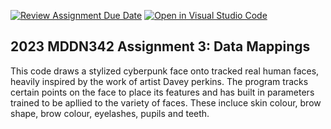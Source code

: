 [![Review Assignment Due Date](https://classroom.github.com/assets/deadline-readme-button-24ddc0f5d75046c5622901739e7c5dd533143b0c8e959d652212380cedb1ea36.svg)](https://classroom.github.com/a/wBh5q70M)
[![Open in Visual Studio Code](https://classroom.github.com/assets/open-in-vscode-718a45dd9cf7e7f842a935f5ebbe5719a5e09af4491e668f4dbf3b35d5cca122.svg)](https://classroom.github.com/online_ide?assignment_repo_id=11103517&assignment_repo_type=AssignmentRepo)
## 2023 MDDN342 Assignment 3: Data Mappings

This code draws a stylized cyberpunk face onto tracked real human faces, heavily inspired by the work of artist Davey perkins. The program tracks certain points on the face to place its features and has built in parameters trained to be apllied to the variety of faces. These incluce skin colour, brow shape, brow colour, eyelashes, pupils and teeth. 
